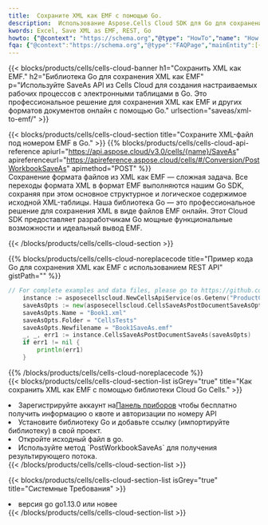 ```yaml
---
title:  Сохраните XML как EMF с помощью Go.
description:  Использование Aspose.Cells Cloud SDK для Go для сохранения файла формата XML как файла формата EMF.
kwords: Excel, Save XML as EMF, REST, Go
howto: {"@context": "https://schema.org","@type": "HowTo","name": "How to save XML as EMF using the Cells Cloud Go library.","description": "How to save XML as EMF using the Cells Cloud Go library.","image": {"@type": "ImageObject"},"url": "/go/saveas/xml-to-emf/","step": [{ "@type": "HowToStep","name": "How to save XML as EMF using the Cells Cloud Go library. step 1", "image": {"@type": "ImageObject",},"url": "/go/saveas/xml-to-emf/","text": "Register an account at <a href='https://dashboard.aspose.cloud/'>Dashboard</a> to get free API quota & authorization details",},{ "@type": "HowToStep","name": "How to save XML as EMF using the Cells Cloud Go library. step 1", "image": {"@type": "ImageObject",},"url": "/go/saveas/xml-to-emf/","text": "Install Go library and add the reference (import the library) to your project.",},{ "@type": "HowToStep","name": "How to save XML as EMF using the Cells Cloud Go library. step 1", "image": {"@type": "ImageObject",},"url": "/go/saveas/xml-to-emf/","text": "Open the source file in go.",},{ "@type": "HowToStep","name": "How to save XML as EMF using the Cells Cloud Go library. step 1", "image": {"@type": "ImageObject",},"url": "/go/saveas/xml-to-emf/","text": "Use the `PostWorkbookSaveAs` method to retrieve the resulting stream.",}, ],"supply": {"@type": "HowToSupply","name": "document"},"tool": [{"@type": "HowToTool","name": "Goland, Visual Studio Code, Eclipse"},{"@type": "HowToTool","name": "Aspose Cells"}],"totalTime": "PT6M"}
fqa: {"@context":"https://schema.org","@type":"FAQPage","mainEntity":[{"@type":"Question","name":"Why save file as other formats file in C# using REST API?","acceptedAnswer":{"@type":"Answer","text":"Documents are encoded in many ways, and some files may be incompatible with the software you use. To open and read such files, just save them as appropriate file formats.<br/><ol><li>Install .NET SDK and add the reference (import the library) to your project.</li><li>Open the source file in C# using REST API.</li><li>Call the PostWorkbookSaveAsRequest() method, passing an output filename with required extension.</li><li>Get the result of save as a separate file.</li></ol>"}},{"@type":"Question","name":"What file formats can I save as with your C# library?","acceptedAnswer":{"@type":"Answer","text":"We support a variety of file formats for conversion using .NET library, including XLSX, Excel, xls , PDF, CSV, HTML, Markdown, XML, PNG, JPG, TIFF, Json, TXT and many more."}},{"@type":"Question","name":"What is the maximum allowed file size for conversion using this .NET library?","acceptedAnswer":{"@type":"Answer","text":"There are no file size limits for format conversions using .NET library."}}]}
---
```

{{< blocks/products/cells/cells-cloud-banner h1="Сохранить XML как EMF." h2="Библиотека Go для сохранения XML как EMF" p="Используйте SaveAs API из Cells Cloud для создания настраиваемых рабочих процессов с электронными таблицами в Go. Это профессиональное решение для сохранения XML как EMF и других форматов документов онлайн с помощью Go." urlsection="saveas/xml-to-emf/" >}}

{{< blocks/products/cells/cells-cloud-section title="Сохраните XML-файл под номером EMF в Go." >}}
{{% blocks/products/cells/cells-cloud-api-reference apiurl="https://api.aspose.cloud/v3.0/cells/{name}/SaveAs" apireferenceurl="https://apireference.aspose.cloud/cells/#/Conversion/PostWorkbookSaveAs" apimethod="POST" %}}
<br/>
Сохранение формата файлов из XML как EMF — сложная задача. Все переходы формата XML в формат EMF выполняются нашим Go SDK, сохраняя при этом основное структурное и логическое содержимое исходной XML-таблицы. Наша библиотека Go — это профессиональное решение для сохранения XML в виде файлов EMF онлайн. Этот Cloud SDK предоставляет разработчикам Go мощные функциональные возможности и идеальный вывод EMF.

{{< /blocks/products/cells/cells-cloud-section >}}

{{% blocks/products/cells/cells-cloud-noreplacecode title="Пример кода Go для сохранения XML как EMF с использованием REST API" gistPath="" %}}
  
```go
// For complete examples and data files, please go to https://github.com/aspose-cells-cloud/aspose-cells-cloud-go/
    instance := asposecellscloud.NewCellsApiService(os.Getenv("ProductClientId"), os.Getenv("ProductClientSecret"))
    saveAsOpts := new(asposecellscloud.CellsSaveAsPostDocumentSaveAsOpts)
    saveAsOpts.Name = "Book1.xml"
    saveAsOpts.Folder = "CellsTests"
    saveAsOpts.Newfilename = "Book1SaveAs.emf"
    _, _, err1 := instance.CellsSaveAsPostDocumentSaveAs(saveAsOpts)
    if err1 != nil {
	    println(err1)
    }
```
  
{{% /blocks/products/cells/cells-cloud-noreplacecode %}}
<br/>
{{< blocks/products/cells/cells-cloud-section-list isGrey="true" title="Как сохранить XML как EMF с помощью библиотеки Cloud Go Cells." >}}
<li> Зарегистрируйте аккаунт на<a href="https://dashboard.aspose.cloud/">Панель приборов</a> чтобы бесплатно получить информацию о квоте и авторизации по номеру API</li>
<li>Установите библиотеку Go и добавьте ссылку (импортируйте библиотеку) в свой проект.</li>
<li>Откройте исходный файл в go.</li>
<li>Используйте метод `PostWorkbookSaveAs` для получения результирующего потока.</li>
{{< /blocks/products/cells/cells-cloud-section-list >}}

{{< blocks/products/cells/cells-cloud-section-list isGrey="true" title="Системные Требования" >}}
<li>версия go go1.13.0 или новее</li>
{{< /blocks/products/cells/cells-cloud-section-list >}}
